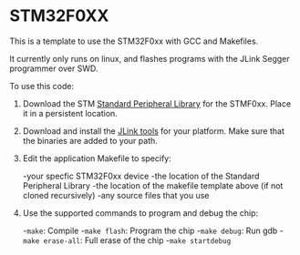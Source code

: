 STM32F0XX
==========

This is a template to use the STM32F0xx with GCC and Makefiles.

It currently only runs on linux, and flashes programs with the JLink Segger programmer over SWD.

To use this code:

1) Download the STM [Standard Peripheral Library](http://www.st.com/web/catalog/tools/FM147/CL1794/SC961/SS1743/LN1939)
for the STMF0xx. Place it in a persistent location.

2) Download and install the [JLink tools](https://www.segger.com/jlink-software.html)
for your platform. Make sure that the binaries are added to your path.

3) Edit the application Makefile to specify:

    -your specfic STM32F0xx device
    -the location of the Standard Peripheral Library
    -the location of the makefile template above (if not cloned recursively)
    -any source files that you use

4) Use the supported commands to program and debug the chip:

    -`make`: Compile
    -`make flash`: Program the chip
    -`make debug`: Run gdb
    -`make erase-all`: Full erase of the chip
    -`make startdebug`


